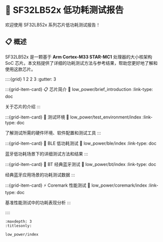 # 🔋 SF32LB52x 低功耗测试报告

欢迎使用 SF32LB52x 系列芯片低功耗测试报告！

## 📋 概述

SF32LB52x 是一颗基于 **Arm Cortex-M33 STAR-MC1** 处理器的大小核架构 SoC 芯片。本文档提供了详细的功耗测试方法与参考结果，帮助您更好地了解和使用这款芯片。

::::{grid} 1 2 2 3
:gutter: 3

:::{grid-item-card} 📋 芯片简介
:link: low_power/brief_introduction
:link-type: doc

关于芯片的介绍
:::

:::{grid-item-card} 🧪 测试环境
:link: low_power/test_environment/index
:link-type: doc

了解测试所需的硬件环境、软件配置和测试工具
:::

:::{grid-item-card} 📡 BLE 低功耗测试
:link: low_power/ble/index
:link-type: doc

蓝牙低功耗场景下的详细测试方法和结果
:::

:::{grid-item-card} 🔵 BT 经典蓝牙测试
:link: low_power/bt/index
:link-type: doc

经典蓝牙应用场景的功耗测试数据
:::

:::{grid-item-card} ⚡ Coremark 性能测试
:link: low_power/coremark/index
:link-type: doc

基准性能测试中的功耗表现分析
:::

::::


```{toctree}
:maxdepth: 3
:titlesonly:

low_power/index
```


